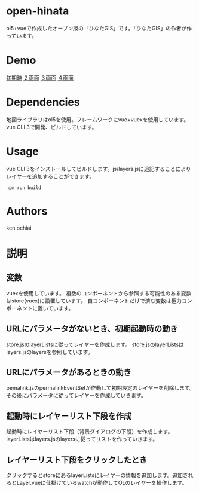 # open-hinata
ol5+vueで作成したオープン版の「ひなたGIS」です。「ひなたGIS」の作者が作っています。
# Demo
[初期時](https://kenzkenz.xsrv.jp/aaa/)
[２画面](http://bit.ly/2BPJGuQ)
[３画面](http://bit.ly/2BNnb9I)
[４画面](http://bit.ly/2QWvfiS
)
# Dependencies
地図ライブラリはol5を使用。フレームワークにvue+vuexを使用しています。vue CLI 3で開発、ビルドしています。
# Usage
vue CLI 3をインストールしてビルドします。js/layers.jsに追記することによりレイヤーを追加することができます。
```
npm run build
```
# Authors
ken ochiai

# 説明
## 変数
vuexを使用しています。
複数のコンポーネントから参照する可能性のある変数はstore(vuex)に設置しています。
自コンポーネントだけで済む変数は極力コンポーネントに置いています。
## URLにパラメータがないとき、初期起動時の動き
store.jsのlayerListsに従ってレイヤーを作成します。
store.jsのlayerListsはlayers.jsのlayersを参照しています。
## URLにパラメータがあるときの動き
pemalink.jsのpermalinkEventSetが作動して初期設定のレイヤーを削除します。その後にパラメータに従ってレイヤーを作成していきます。
## 起動時にレイヤーリスト下段を作成
起動時にレイヤーリスト下段（背景ダイアログの下段）を作成します。layerListsはlayers.jsのlayersに従ってリストを作っていきます。
## レイヤーリスト下段をクリックしたとき
クリックするとstoreにあるlayerListsにレイヤーの情報を追加します。追加されるとLayer.vueに仕掛けているwatchが動作してOLのレイヤーを操作します。

